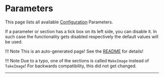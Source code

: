 # Parameters
This page lists all available [Configuration](../Configuration) Parameters.

If a parameter or section has a tick box on its left side, you can disable it.
In such case the functionality gets disabled respectively the default values will be used.

!!! Note
    This is an auto-generated page! See the [README](https://github.com/jomjol/AI-on-the-edge-device-docs/blob/main/README.md) for details!

!!! Note
    Due to a typo, one of the sections is called `MakeImage` instead of `TakeImage`!
    For backwards compatibility, this did not get changed.

---
